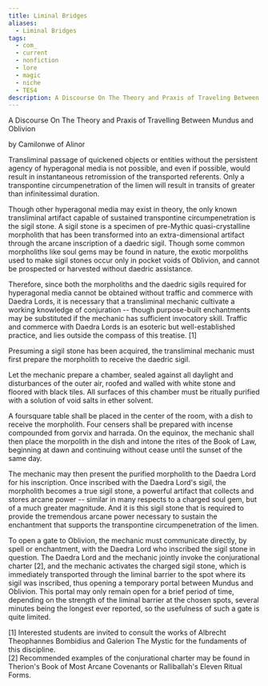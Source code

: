 ```yaml
---
title: Liminal Bridges
aliases:
  - Liminal Bridges
tags:
  - com_
  - current
  - nonfiction
  - lore
  - magic
  - niche
  - TES4
description: A Discourse On The Theory and Praxis of Traveling Between Mundus and Oblivion.
---
```

A Discourse On The Theory and Praxis of Travelling Between Mundus and Oblivion  

by Camilonwe of Alinor  

Transliminal passage of quickened objects or entities without the persistent agency of hyperagonal media is not possible, and even if possible, would result in instantaneous retromission of the transported referents. Only a transpontine circumpenetration of the limen will result in transits of greater than infinitessimal duration.  
  
Though other hyperagonal media may exist in theory, the only known transliminal artifact capable of sustained transpontine circumpenetration is the sigil stone. A sigil stone is a specimen of pre-Mythic quasi-crystalline morpholith that has been transformed into an extra-dimensional artifact through the arcane inscription of a daedric sigil. Though some common morpholiths like soul gems may be found in nature, the exotic morpoliths used to make sigil stones occur only in pocket voids of Oblivion, and cannot be prospected or harvested without daedric assistance.  
  
Therefore, since both the morpholiths and the daedric sigils required for hyperagonal media cannot be obtained without traffic and commerce with Daedra Lords, it is necessary that a transliminal mechanic cultivate a working knowledge of conjuration -- though purpose-built enchantments may be substituted if the mechanic has sufficient invocatory skill. Traffic and commerce with Daedra Lords is an esoteric but well-established practice, and lies outside the compass of this treatise. \[1\]  
  
Presuming a sigil stone has been acquired, the transliminal mechanic must first prepare the morpholith to receive the daedric sigil.  
  
Let the mechanic prepare a chamber, sealed against all daylight and disturbances of the outer air, roofed and walled with white stone and floored with black tiles. All surfaces of this chamber must be ritually purified with a solution of void salts in ether solvent.  
  
A foursquare table shall be placed in the center of the room, with a dish to receive the morpholith. Four censers shall be prepared with incense compounded from gorvix and harrada. On the equinox, the mechanic shall then place the morpolith in the dish and intone the rites of the Book of Law, beginning at dawn and continuing without cease until the sunset of the same day.  
  
The mechanic may then present the purified morpholith to the Daedra Lord for his inscription. Once inscribed with the Daedra Lord's sigil, the morpholith becomes a true sigil stone, a powerful artifact that collects and stores arcane power -- similar in many respects to a charged soul gem, but of a much greater magnitude. And it is this sigil stone that is required to provide the tremendous arcane power necessary to sustain the enchantment that supports the transpontine circumpenetration of the limen.  
  
To open a gate to Oblivion, the mechanic must communicate directly, by spell or enchantment, with the Daedra Lord who inscribed the sigil stone in question. The Daedra Lord and the mechanic jointly invoke the conjurational charter \[2\], and the mechanic activates the charged sigil stone, which is immediately transported through the liminal barrier to the spot where its sigil was inscribed, thus opening a temporary portal between Mundus and Oblivion. This portal may only remain open for a brief period of time, depending on the strength of the liminal barrier at the chosen spots, several minutes being the longest ever reported, so the usefulness of such a gate is quite limited.  
  
\[1\] Interested students are invited to consult the works of Albrecht Theophannes Bombidius and Galerion The Mystic for the fundaments of this discipline.  
\[2\] Recommended examples of the conjurational charter may be found in Therion's Book of Most Arcane Covenants or Ralliballah's Eleven Ritual Forms.